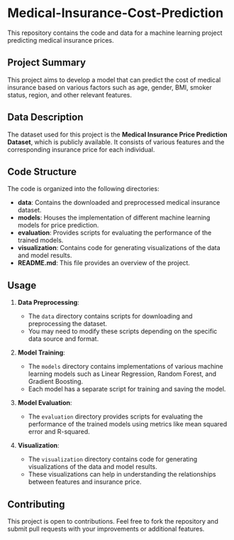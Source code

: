 # Medical-Insurance-Cost-Prediction

This repository contains the code and data for a machine learning project predicting medical insurance prices.

## Project Summary

This project aims to develop a model that can predict the cost of medical insurance based on various factors such as age, gender, BMI, smoker status, region, and other relevant features. 

## Data Description

The dataset used for this project is the **Medical Insurance Price Prediction Dataset**, which is publicly available. It consists of various features and the corresponding insurance price for each individual.

## Code Structure

The code is organized into the following directories:

* **data**: Contains the downloaded and preprocessed medical insurance dataset.
* **models**: Houses the implementation of different machine learning models for price prediction.
* **evaluation**: Provides scripts for evaluating the performance of the trained models.
* **visualization**: Contains code for generating visualizations of the data and model results.
* **README.md**: This file provides an overview of the project.

## Usage

1. **Data Preprocessing**:
    - The `data` directory contains scripts for downloading and preprocessing the dataset.
    - You may need to modify these scripts depending on the specific data source and format.

2. **Model Training**:
    - The `models` directory contains implementations of various machine learning models such as Linear Regression, Random Forest, and Gradient Boosting.
    - Each model has a separate script for training and saving the model.

3. **Model Evaluation**:
    - The `evaluation` directory provides scripts for evaluating the performance of the trained models using metrics like mean squared error and R-squared.

4. **Visualization**:
    - The `visualization` directory contains code for generating visualizations of the data and model results.
    - These visualizations can help in understanding the relationships between features and insurance price.

## Contributing

This project is open to contributions. Feel free to fork the repository and submit pull requests with your improvements or additional features.

